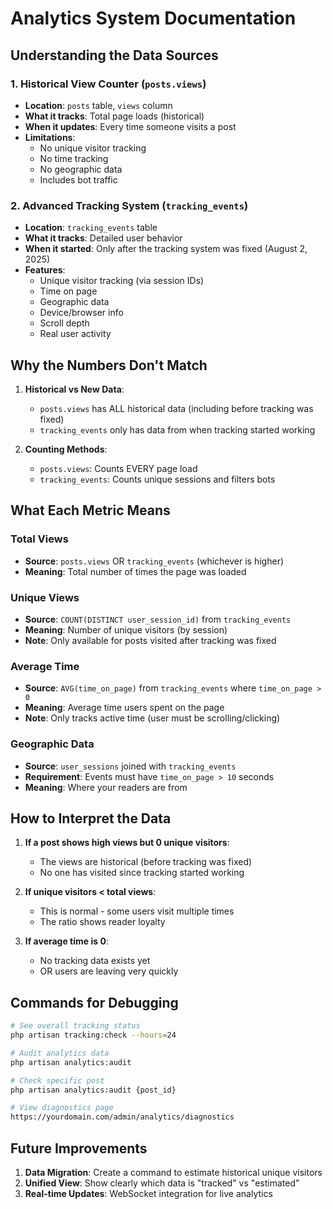 # Analytics System Documentation

## Understanding the Data Sources

### 1. Historical View Counter (`posts.views`)
- **Location**: `posts` table, `views` column
- **What it tracks**: Total page loads (historical)
- **When it updates**: Every time someone visits a post
- **Limitations**: 
  - No unique visitor tracking
  - No time tracking
  - No geographic data
  - Includes bot traffic

### 2. Advanced Tracking System (`tracking_events`)
- **Location**: `tracking_events` table
- **What it tracks**: Detailed user behavior
- **When it started**: Only after the tracking system was fixed (August 2, 2025)
- **Features**:
  - Unique visitor tracking (via session IDs)
  - Time on page
  - Geographic data
  - Device/browser info
  - Scroll depth
  - Real user activity

## Why the Numbers Don't Match

1. **Historical vs New Data**:
   - `posts.views` has ALL historical data (including before tracking was fixed)
   - `tracking_events` only has data from when tracking started working

2. **Counting Methods**:
   - `posts.views`: Counts EVERY page load
   - `tracking_events`: Counts unique sessions and filters bots

## What Each Metric Means

### Total Views
- **Source**: `posts.views` OR `tracking_events` (whichever is higher)
- **Meaning**: Total number of times the page was loaded

### Unique Views
- **Source**: `COUNT(DISTINCT user_session_id)` from `tracking_events`
- **Meaning**: Number of unique visitors (by session)
- **Note**: Only available for posts visited after tracking was fixed

### Average Time
- **Source**: `AVG(time_on_page)` from `tracking_events` where `time_on_page > 0`
- **Meaning**: Average time users spent on the page
- **Note**: Only tracks active time (user must be scrolling/clicking)

### Geographic Data
- **Source**: `user_sessions` joined with `tracking_events`
- **Requirement**: Events must have `time_on_page > 10` seconds
- **Meaning**: Where your readers are from

## How to Interpret the Data

1. **If a post shows high views but 0 unique visitors**:
   - The views are historical (before tracking was fixed)
   - No one has visited since tracking started working

2. **If unique visitors < total views**:
   - This is normal - some users visit multiple times
   - The ratio shows reader loyalty

3. **If average time is 0**:
   - No tracking data exists yet
   - OR users are leaving very quickly

## Commands for Debugging

```bash
# See overall tracking status
php artisan tracking:check --hours=24

# Audit analytics data
php artisan analytics:audit

# Check specific post
php artisan analytics:audit {post_id}

# View diagnostics page
https://yourdomain.com/admin/analytics/diagnostics
```

## Future Improvements

1. **Data Migration**: Create a command to estimate historical unique visitors
2. **Unified View**: Show clearly which data is "tracked" vs "estimated"
3. **Real-time Updates**: WebSocket integration for live analytics
